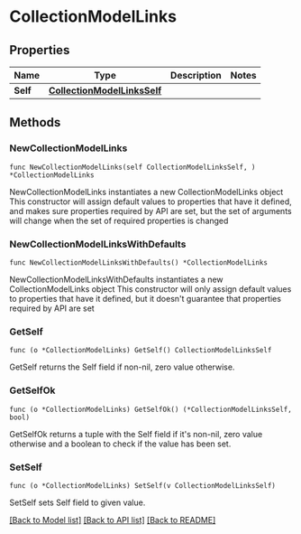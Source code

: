 # CollectionModelLinks

## Properties

Name | Type | Description | Notes
------------ | ------------- | ------------- | -------------
**Self** | [**CollectionModelLinksSelf**](CollectionModelLinksSelf.md) |  | 

## Methods

### NewCollectionModelLinks

`func NewCollectionModelLinks(self CollectionModelLinksSelf, ) *CollectionModelLinks`

NewCollectionModelLinks instantiates a new CollectionModelLinks object
This constructor will assign default values to properties that have it defined,
and makes sure properties required by API are set, but the set of arguments
will change when the set of required properties is changed

### NewCollectionModelLinksWithDefaults

`func NewCollectionModelLinksWithDefaults() *CollectionModelLinks`

NewCollectionModelLinksWithDefaults instantiates a new CollectionModelLinks object
This constructor will only assign default values to properties that have it defined,
but it doesn't guarantee that properties required by API are set

### GetSelf

`func (o *CollectionModelLinks) GetSelf() CollectionModelLinksSelf`

GetSelf returns the Self field if non-nil, zero value otherwise.

### GetSelfOk

`func (o *CollectionModelLinks) GetSelfOk() (*CollectionModelLinksSelf, bool)`

GetSelfOk returns a tuple with the Self field if it's non-nil, zero value otherwise
and a boolean to check if the value has been set.

### SetSelf

`func (o *CollectionModelLinks) SetSelf(v CollectionModelLinksSelf)`

SetSelf sets Self field to given value.



[[Back to Model list]](../README.md#documentation-for-models) [[Back to API list]](../README.md#documentation-for-api-endpoints) [[Back to README]](../README.md)


